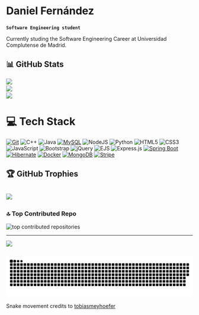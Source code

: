 <!-- # Hi there 👋, my name is Daniel -->
# Daniel Fernández

**`Software Engineering student`**

Currently studing the Software Engineering Career at Universidad Complutense de Madrid.
<br>

## 📊 GitHub Stats


![](https://github-readme-stats.vercel.app/api?username=danielfdez17&theme=dark&hide_border=false&include_all_commits=false&count_private=false)<br/>
![](https://nirzak-streak-stats.vercel.app/?user=danielfdez17&theme=dark&hide_border=false)<br/>
![](https://github-readme-stats.vercel.app/api/top-langs/?username=danielfdez17&theme=dark&hide_border=false&include_all_commits=false&count_private=false&layout=compact)

# 💻 Tech Stack
[![Git](https://img.shields.io/badge/Git-F05032?logo=git&logoColor=fff)](#)
![C++](https://img.shields.io/badge/C++-%2300599C.svg?style=plastic&logo=c%2B%2B&logoColor=white) 
![Java](https://img.shields.io/badge/Java-%23ED8B00.svg?style=plastic&logo=openjdk&logoColor=white) 
[![MySQL](https://img.shields.io/badge/MySQL-4479A1?logo=mysql&logoColor=fff)](#)
![NodeJS](https://img.shields.io/badge/Node.js-6DA55F?style=plastic&logo=node.js&logoColor=white)
![Python](https://img.shields.io/badge/Python-3670A0?style=plastic&logo=python&logoColor=ffdd54) 
![HTML5](https://img.shields.io/badge/HTML-%23E34F26.svg?style=plastic&logo=html5&logoColor=white) 
![CSS3](https://img.shields.io/badge/CSS-%231572B6.svg?style=plastic&logo=css3&logoColor=white) 
![JavaScript](https://img.shields.io/badge/JavaScript-%23323330.svg?style=plastic&logo=javascript&logoColor=%23F7DF1E) 
![Bootstrap](https://img.shields.io/badge/Bootstrap-%238511FA.svg?style=plastic&logo=bootstrap&logoColor=white) 
![jQuery](https://img.shields.io/badge/JQuery-%230769AD.svg?style=plastic&logo=jquery&logoColor=white) 
![EJS](https://img.shields.io/badge/ejs-%23B4CA65.svg?style=plastic&logo=ejs&logoColor=black) 
![Express.js](https://img.shields.io/badge/Express.js-%23404d59.svg?style=plastic&logo=express&logoColor=%2361DAFB) 
[![Spring Boot](https://img.shields.io/badge/Spring%20Boot-6DB33F?logo=springboot&logoColor=fff)](#)
[![Hibernate](https://img.shields.io/badge/Hibernate-59666C?logo=hibernate&logoColor=fff)](#)
[![Docker](https://img.shields.io/badge/Docker-2496ED?logo=docker&logoColor=fff)](#)
[![MongoDB](https://img.shields.io/badge/MongoDB-%234ea94b.svg?logo=mongodb&logoColor=white)](#)
[![Stripe](https://img.shields.io/badge/Stripe-5851DD?logo=stripe&logoColor=fff)](#)

## 🏆 GitHub Trophies
![](https://github-profile-trophy.vercel.app/?username=danielfdez17&theme=radical&no-frame=false&no-bg=true&margin-w=4)
---
### 🔝 Top Contributed Repo
<div align="left">
    <img src="https://github-contributor-stats.vercel.app/api?username=danielfdez17&limit=5&theme=dark&combine_all_yearly_contributions=true" alt="top contributed repositories">
    <!-- ![](https://github-contributor-stats.vercel.app/api?username=danielfdez17&limit=5&theme=dark&combine_all_yearly_contributions=true) -->
</div>

---
[![](https://visitcount.itsvg.in/api?id=danielfdez17&icon=2&color=0)](https://visitcount.itsvg.in)

<!-- Proudly created with GPRM ( https://gprm.itsvg.in ) -->

###

<picture>
  <source media="(prefers-color-scheme: dark)" srcset="https://raw.githubusercontent.com/danielfdez17/danielfdez17/output/github-snake-dark.svg" />
  <source media="(prefers-color-scheme: light)" srcset="https://raw.githubusercontent.com/danielfdez17/danielfdez17/output/github-snake.svg" />
  <img alt="github-snake" src="https://raw.githubusercontent.com/danielfdez17/danielfdez17/output/github-snake.svg" />
</picture>

<!-- Snake movement credits to [tobiasmeyhoefer](https://github.com/tobiasmeyhoefer) -->
Snake movement credits to <a target="_blank" href="https://github.com/tobiasmeyhoefer">tobiasmeyhoefer</a>
